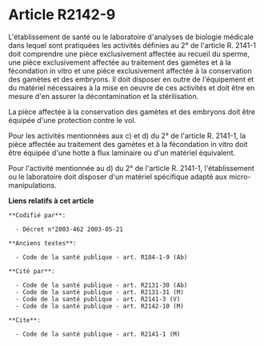 # Article R2142-9

L'établissement de santé ou le laboratoire d'analyses de biologie médicale dans lequel sont pratiquées les activités définies
au 2° de l'article R. 2141-1 doit comprendre une pièce exclusivement affectée au recueil du sperme, une pièce exclusivement
affectée au traitement des gamètes et à la fécondation in vitro et une pièce exclusivement affectée à la conservation des
gamètes et des embryons. Il doit disposer en outre de l'équipement et du matériel nécessaires à la mise en oeuvre de ces
activités et doit être en mesure d'en assurer la décontamination et la stérilisation.

La pièce affectée à la conservation des gamètes et des embryons doit être équipée d'une protection contre le vol.

Pour les activités mentionnées aux c) et d) du 2° de l'article R. 2141-1, la pièce affectée au traitement des gamètes et à la
fécondation in vitro doit être équipée d'une hotte à flux laminaire ou d'un matériel équivalent.

Pour l'activité mentionnée au d) du 2° de l'article R. 2141-1, l'établissement ou le laboratoire doit disposer d'un matériel
spécifique adapté aux micro-manipulations.

**Liens relatifs à cet article**

	**Codifié par**:

	  - Décret n°2003-462 2003-05-21

	**Anciens textes**:

	  - Code de la santé publique - art. R184-1-9 (Ab)

	**Cité par**:

	  - Code de la santé publique - art. R2131-30 (Ab)
	  - Code de la santé publique - art. R2131-31 (M)
	  - Code de la santé publique - art. R2141-3 (V)
	  - Code de la santé publique - art. R2142-10 (M)

	**Cite**:

	  - Code de la santé publique - art. R2141-1 (M)
